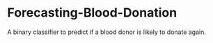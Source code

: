 # Forecasting-Blood-Donation
A binary classifier to predict if a blood donor is likely to donate again.

